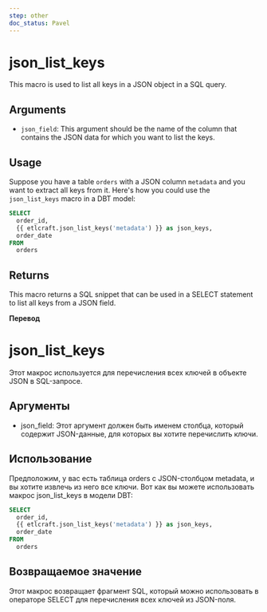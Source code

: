 ```yaml
---
step: other
doc_status: Pavel
---
```

# json_list_keys

This macro is used to list all keys in a JSON object in a SQL query.

## Arguments

- `json_field`: This argument should be the name of the column that contains the JSON data for which you want to list the keys.

## Usage

Suppose you have a table `orders` with a JSON column `metadata` and you want to extract all keys from it. Here's how you could use the `json_list_keys` macro in a DBT model:

```sql
SELECT
  order_id,
  {{ etlcraft.json_list_keys('metadata') }} as json_keys,
  order_date
FROM
  orders
```

## Returns
This macro returns a SQL snippet that can be used in a SELECT statement to list all keys from a JSON field.


**Перевод**

# json_list_keys

Этот макрос используется для перечисления всех ключей в объекте JSON в SQL-запросе.

## Аргументы

- json_field: Этот аргумент должен быть именем столбца, который содержит JSON-данные, для которых вы хотите перечислить ключи.

## Использование

Предположим, у вас есть таблица orders с JSON-столбцом metadata, и вы хотите извлечь из него все ключи. Вот как вы можете использовать макрос json_list_keys в модели DBT: 

```sql
SELECT
  order_id,
  {{ etlcraft.json_list_keys('metadata') }} as json_keys,
  order_date
FROM
  orders
```
## Возвращаемое значение

Этот макрос возвращает фрагмент SQL, который можно использовать в операторе SELECT для перечисления всех ключей из JSON-поля. 